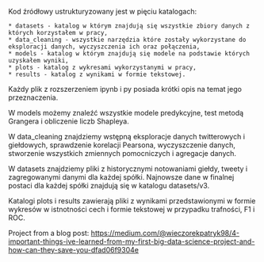 Kod źródłowy ustrukturyzowany jest w pięciu katalogach:

    * datasets - katalog w którym znajdują się wszystkie zbiory danych z których korzystałem w pracy,
    * data_cleaning - wszystkie narzędzia które zostały wykorzystane do eksploracji danych, wyczyszczenia ich oraz połączenia,
    * models - katalog w którym znajdują się modele na podstawie których uzyskałem wyniki,
    * plots - katalog z wykresami wykorzystanymi w pracy,
    * results - katalog z wynikami w formie tekstowej.

Każdy plik z rozszerzeniem ipynb i py posiada krótki opis na temat jego przeznaczenia.

W models możemy znaleźć wszystkie modele predykcyjne, test metodą Grangera i obliczenie liczb Shapleya.

W data_cleaning znajdziemy wstępną eksploracje danych twitterowych i giełdowych, sprawdzenie korelacji Pearsona, wyczyszczenie danych, stworzenie wszystkich zmiennych pomocniczych i agregacje danych.

W datasets znajdziemy pliki z historycznymi notowaniami giełdy, tweety i
zagregowanymi danymi dla każdej spółki. Najnowsze dane w finalnej postaci dla każdej spółki znajdują się w katalogu datasets/v3.

Katalogi plots i results zawierają pliki z wynikami przedstawionymi w formie wykresów w istnotności cech i formie tekstowej w przypadku trafności, F1 i ROC.

Project from a blog post:
https://medium.com/@wieczorekpatryk98/4-important-things-ive-learned-from-my-first-big-data-science-project-and-how-can-they-save-you-dfad06f9304e
